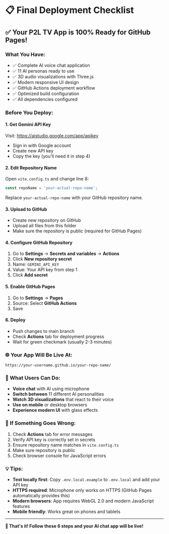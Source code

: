 # 📋 Final Deployment Checklist

## ✅ Your P2L TV App is 100% Ready for GitHub Pages!

### What You Have:
- ✅ Complete AI voice chat application
- ✅ 11 AI personas ready to use
- ✅ 3D audio visualizations with Three.js
- ✅ Modern responsive UI design
- ✅ GitHub Actions deployment workflow
- ✅ Optimized build configuration
- ✅ All dependencies configured

### Before You Deploy:

#### 1. Get Gemini API Key
Visit: https://aistudio.google.com/app/apikey
- Sign in with Google account
- Create new API key
- Copy the key (you'll need it in step 4)

#### 2. Edit Repository Name
Open `vite.config.ts` and change line 8:
```typescript
const repoName = 'your-actual-repo-name';
```
Replace `your-actual-repo-name` with your GitHub repository name.

#### 3. Upload to GitHub
- Create new repository on GitHub
- Upload all files from this folder
- Make sure the repository is public (required for GitHub Pages)

#### 4. Configure GitHub Repository
1. Go to **Settings** → **Secrets and variables** → **Actions**
2. Click **New repository secret**
3. Name: `GEMINI_API_KEY`
4. Value: Your API key from step 1
5. Click **Add secret**

#### 5. Enable GitHub Pages
1. Go to **Settings** → **Pages**
2. Source: Select **GitHub Actions**
3. Save

#### 6. Deploy
- Push changes to main branch
- Check **Actions** tab for deployment progress
- Wait for green checkmark (usually 2-3 minutes)

### 🌐 Your App Will Be Live At:
`https://your-username.github.io/your-repo-name/`

### 🎉 What Users Can Do:
- **Voice chat** with AI using microphone
- **Switch between** 11 different AI personalities
- **Watch 3D visualizations** that react to their voice
- **Use on mobile** or desktop browsers
- **Experience modern UI** with glass effects

### 🔧 If Something Goes Wrong:
1. Check **Actions** tab for error messages
2. Verify API key is correctly set in secrets
3. Ensure repository name matches in `vite.config.ts`
4. Make sure repository is public
5. Check browser console for JavaScript errors

### 💡 Tips:
- **Test locally first**: Copy `.env.local.example` to `.env.local` and add your API key
- **HTTPS required**: Microphone only works on HTTPS (GitHub Pages automatically provides this)
- **Modern browsers**: App requires WebGL 2.0 and modern JavaScript features
- **Mobile friendly**: Works great on phones and tablets

---

**🚀 That's it! Follow these 6 steps and your AI chat app will be live!**

